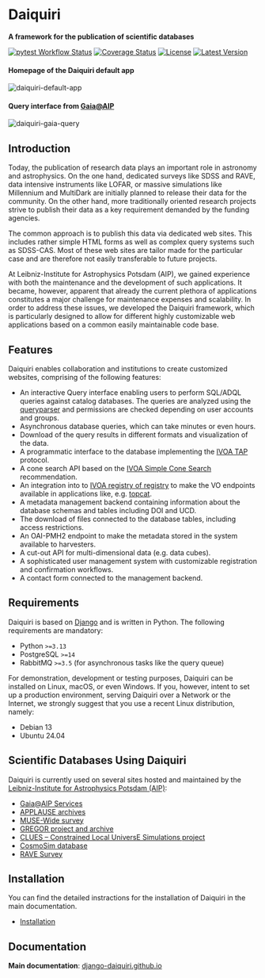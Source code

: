 # Daiquiri

**A framework for the publication of scientific databases**

[![pytest Workflow Status](https://github.com/django-daiquiri/daiquiri/actions/workflows/pytest.yml/badge.svg)](https://github.com/django-daiquiri/daiquiri/actions/workflows/pytest.yml)
[![Coverage Status](https://coveralls.io/repos/django-daiquiri/daiquiri/badge.svg?branch=master&service=github)](https://coveralls.io/github/django-daiquiri/daiquiri?branch=master)
[![License](http://img.shields.io/badge/license-APACHE-blue.svg?style=flat)](https://github.com/django-daiquiri/daiquiri/blob/master/LICENSE)
[![Latest Version](https://img.shields.io/pypi/v/django-daiquiri.svg?style=flat)](https://pypi.org/project/django-daiquiri/)

#### Homepage of the Daiquiri default app
![daiquiri-default-app](https://github.com/django-daiquiri/daiquiri/assets/45099849/586c9039-9978-4845-9f31-f002576392f6)

#### Query interface from [Gaia@AIP](https://gaia.aip.de/)
![daiquiri-gaia-query](https://github.com/django-daiquiri/daiquiri/assets/45099849/fa160b81-b253-4c5c-ad1d-34d4edf529b2)


## Introduction

Today, the publication of research data plays an important role in astronomy
and astrophysics. On the one hand, dedicated surveys like SDSS and RAVE, data
intensive instruments like LOFAR, or massive simulations like Millennium and
MultiDark are initially planned to release their data for the community.
On the other hand, more traditionally oriented research projects strive to
publish their data as a key requirement demanded by the funding agencies.

The common approach is to publish this data via dedicated web sites. This
includes rather simple HTML forms as well as complex query systems such as
SDSS-CAS. Most of these web sites are tailor made for the particular case and
are therefore not easily transferable to future projects.

At Leibniz-Institute for Astrophysics Potsdam (AIP), we gained experience
with both the maintenance and the development of such applications.
It became, however, apparent that already the current plethora of applications
constitutes a major challenge for maintenance expenses and scalability.
In order to address these issues, we developed the Daiquiri framework,
which is particularly designed to allow for different highly customizable web
applications based on a common easily maintainable code base.

## Features

Daiquiri enables collaboration and institutions to create customized websites,
comprising of the following features:

* An interactive Query interface enabling users to perform SQL/ADQL queries against catalog databases. The queries are analyzed using the [queryparser](https://github.com/django-daiquiri/queryparser) and permissions are checked depending on user accounts and groups.
* Asynchronous database queries, which can take minutes or even hours.
* Download of the query results in different formats and visualization of the data.
* A programmatic interface to the database implementing the [IVOA TAP](http://www.ivoa.net/documents/TAP/20180830/PR-TAP-1.1-20180830.html) protocol.
* A cone search API based on the [IVOA Simple Cone Search](http://www.ivoa.net/documents/latest/ConeSearch.html) recommendation.
* An integration into to [IVOA registry of registry](http://rofr.ivoa.net/) to make the VO endpoints available in applications like, e.g. [topcat](http://www.star.bris.ac.uk/~mbt/topcat/).
* A metadata management backend containing information about the database schemas and tables including DOI and UCD.
* The download of files connected to the database tables, including access restrictions.
* An OAI-PMH2 endpoint to make the metadata stored in the system available to harvesters.
* A cut-out API for multi-dimensional data (e.g. data cubes).
* A sophisticated user management system with customizable registration and confirmation workflows.
* A contact form connected to the management backend.

## Requirements

Daiquiri is based on [Django](https://www.djangoproject.com/) and is written
in Python. The following requirements are mandatory:

* Python `>=3.13`
* PostgreSQL `>=14`
* RabbitMQ `>=3.5` (for asynchronous tasks like the query queue)

For demonstration, development or testing purposes, Daiquiri can be installed
on Linux, macOS, or even Windows. If you, however, intent to set up a production
environment, serving Daiquiri over a Network or the Internet, we strongly suggest
that you use a recent Linux distribution, namely:

* Debian 13
* Ubuntu 24.04

## Scientific Databases Using Daiquiri

Daiquiri is currently used on several sites hosted and maintained by
the [Leibniz-Institute for Astrophysics Potsdam (AIP)](http://www.aip.de/):

* [Gaia@AIP Services](https://gaia.aip.de)
* [APPLAUSE archives](https://www.plate-archive.org)
* [MUSE-Wide survey](https://musewide.aip.de)
* [GREGOR project and archive](https://gregor.aip.de)
* [CLUES – Constrained Local UniversE Simulations project](https://www.clues-project.org)
* [CosmoSim database](https://www.cosmosim.org)
* [RAVE Survey](https://www.rave-survey.org)

## Installation

You can find the detailed instractions for the installation of Daiquiri in the
main documentation.

* [Installation](https://django-daiquiri.github.io/docs/installation/)


## Documentation

**Main documentation**:  [django-daiquiri.github.io](https://django-daiquiri.github.io)
